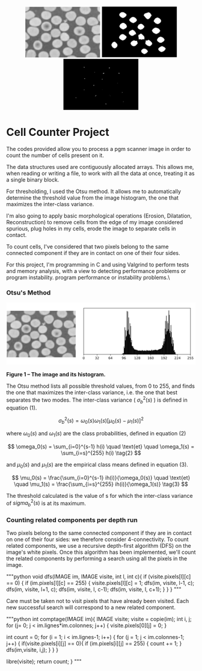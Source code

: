 <p align="center">
  <img src="./image/img-readme/1.png" alt="Image 1" width="200"/>
  <img src="./image/img-readme/2.png" alt="Image 2" width="200"/>
  <img src="./image/img-readme/3.png" alt="Image 3" width="200"/>
</p>

# Cell Counter Project

The codes provided allow you to process a pgm scanner image in order to count the number of cells present on it.

The data structures used are contiguously allocated arrays. This allows me, when reading or writing a file, to work with all the data at once, treating it as a single binary block. 

For thresholding, I used the Otsu method. It allows me to automatically determine the threshold value from the image histogram, the one that maximizes the inter-class variance.

I'm also going to apply basic morphological operations (Erosion, Dilatation, Reconstruction) to remove cells from the edge of my image considered spurious, plug holes in my cells, erode the image to separate cells in contact.

To count cells, I've considered that two pixels belong to the same connected component if they are in contact on one of their four sides.

For this project, I'm programming in C and using Valgrind to perform tests and memory analysis, with a view to detecting performance problems or program instability.
program performance or instability problems.\

### Otsu's Method

![Image et son histogramme](./image/img-readme/otsu.png)

**Figure 1 – The image and its histogram.**

The Otsu method lists all possible threshold values, from 0 to 255, and finds the one that maximizes the inter-class variance, i.e. the one that best separates the two modes. The inter-class variance \( $\sigma_b^2(s)$ \) is defined in equation (1).

$$
\sigma_b^2(s) = \omega_0(s)\omega_1(s)[\mu_0(s) - \mu_1(s)]^2 \tag{1}
$$

where $\omega_0(s)$ and $\omega_1(s)$ are the class probabilities, defined in equation (2)

$$
\omega_0(s) = \sum_{i=0}^{s-1} h(i) \quad \text{et} \quad \omega_1(s) = \sum_{i=s}^{255} h(i) \tag{2}
$$

and $\mu_0(s)$ and $\mu_1(s)$ are the empirical class means defined in equation (3).

$$
\mu_0(s) = \frac{\sum_{i=0}^{s-1} ih(i)}{\omega_0(s)} \quad \text{et} \quad \mu_1(s) = \frac{\sum_{i=s}^{255} ih(i)}{\omega_1(s)} \tag{3}
$$

The threshold calculated is the value of s for which the inter-class variance of $sigma_b^2(s)$ is at its maximum.

### Counting related components per depth run

Two pixels belong to the same connected component if they are in contact on one of their four sides: we therefore consider 4-connectivity. To count related components, we use a recursive depth-first algorithm (DFS) on the image's white pixels. Once this algorithm has been implemented, we'll count the related components by performing a search using all the pixels in the image.

"""python
void dfs(IMAGE im, IMAGE visite, int l, int c){
  if (visite.pixels[l][c] == 0) {
    if (im.pixels[l][c] == 255) {
      visite.pixels[l][c] = 1;
      dfs(im, visite, l-1, c);
      dfs(im, visite, l+1, c);
      dfs(im, visite, l, c-1);
      dfs(im, visite, l, c+1);
    }
  }
}
"""

Care must be taken not to visit pixels that have already been visited. Each new successful search will correspond to a new related component.

"""python
int comptage(IMAGE im){
  IMAGE visite;
  visite = copie(im);
  int i, j;
  for (j= 0; j < im.lignes*im.colonnes; j++) {
    visite.pixels[0][j] = 0;
  }

  int count = 0;
  for (i = 1; i < im.lignes-1; i++) {
    for (j = 1; j < im.colonnes-1; j++) {
      if(visite.pixels[i][j] == 0){
        if (im.pixels[i][j] == 255) {
          count += 1;
        }
        dfs(im,visite, i,j);
      }
    }
  }

  libre(visite);
  return count;
}
"""


